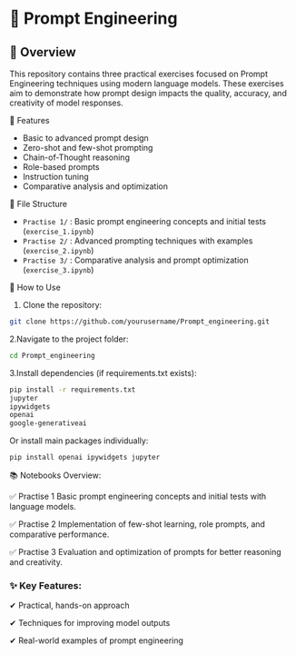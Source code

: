 
# 📌 Prompt Engineering 

## 📖 Overview
This repository contains three practical exercises focused on Prompt Engineering techniques using modern language models. These exercises aim to demonstrate how prompt design impacts the quality, accuracy, and creativity of model responses.

🧠 Features  
- Basic to advanced prompt design  
- Zero-shot and few-shot prompting  
- Chain-of-Thought reasoning  
- Role-based prompts  
- Instruction tuning  
- Comparative analysis and optimization  

📁 File Structure  
- `Practise 1/` : Basic prompt engineering concepts and initial tests (`exercise_1.ipynb`)  
- `Practise 2/` : Advanced prompting techniques with examples (`exercise_2.ipynb`)  
- `Practise 3/` : Comparative analysis and prompt optimization (`exercise_3.ipynb`)  

🚀 How to Use  
1. Clone the repository:

```bash
git clone https://github.com/yourusername/Prompt_engineering.git
```
2.Navigate to the project folder:

```bash
cd Prompt_engineering
```
3.Install dependencies (if requirements.txt exists):

```bash
pip install -r requirements.txt
jupyter
ipywidgets
openai
google-generativeai
```

Or install main packages individually:

```bash
pip install openai ipywidgets jupyter
```


📚 Notebooks Overview:

✅ Practise 1
Basic prompt engineering concepts and initial tests with language models.

✅ Practise 2
Implementation of few-shot learning, role prompts, and comparative performance.

✅ Practise 3
Evaluation and optimization of prompts for better reasoning and creativity.

### ✨ Key Features:

✔ Practical, hands-on approach  

✔ Techniques for improving model outputs  

✔ Real-world examples of prompt engineering  

